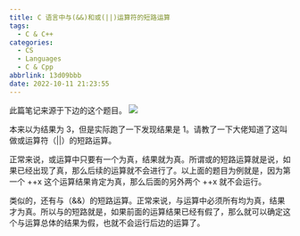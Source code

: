 ```yaml
---
title: C 语言中与(&&)和或(||)运算符的短路运算
tags:
  - C & C++
categories:
  - CS
  - Languages
  - C & Cpp
abbrlink: 13d09bbb
date: 2022-10-11 21:23:55
---
```


此篇笔记来源于下边的这个题目。
![](https://b316f18.webp.li/blog-imgs/cs/languages/c%20&%20cpp/c-语言中与-和或-运算符的短路运算/1.png)

<!--more-->

本来以为结果为 3，但是实际跑了一下发现结果是 1。请教了一下大佬知道了这叫做或运算符（||）的短路运算。

正常来说，或运算中只要有一个为真，结果就为真。所谓或的短路运算就是说，如果已经出现了真，那么后续的运算就不会进行了。以上面的题目为例就是，因为第一个 ++x 这个运算结果肯定为真，那么后面的另外两个 ++x 就不会运行。

类似的，还有与（&&）的短路运算。正常来说，与运算中必须所有均为真，结果才为真。所以与的短路就是，如果前面的运算结果已经有假了，那么就可以确定这个与运算总体的结果为假，也就不会运行后边的运算了。
